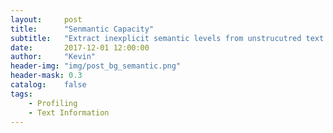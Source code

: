 ```yaml
---
layout:     post
title:      "Senmantic Capacity"
subtitle:   "Extract inexplicit semantic levels from unstrucutred text data"
date:       2017-12-01 12:00:00
author:     "Kevin"
header-img: "img/post_bg_semantic.png"
header-mask: 0.3
catalog:    false
tags:
    - Profiling
    - Text Information
---
```



> 
